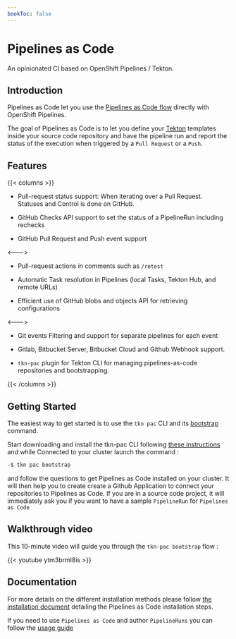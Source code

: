```yaml
---
bookToc: false
---
```

# Pipelines as Code

An opinionated CI based on OpenShift Pipelines / Tekton.

## Introduction

Pipelines as Code let you use
the [Pipelines as Code flow](https://www.thoughtworks.com/radar/techniques/pipelines-as-code)
directly with OpenShift Pipelines.

The goal of Pipelines as Code is to let you define your
[Tekton](https://tekton.cd) templates inside your source code repository and have the pipeline run and report the status
of the execution when triggered by a `Pull Request` or a `Push`.

## Features

{{< columns >}} <!-- begin columns block -->

- Pull-request status support: When iterating over a Pull Request. Statuses and Control is done on GitHub.

- GitHub Checks API support to set the status of a PipelineRun including rechecks

- GitHub Pull Request and Push event support

<--->

- Pull-request actions in comments such as `/retest`

- Automatic Task resolution in Pipelines (local Tasks, Tekton Hub, and remote URLs)

- Efficient use of GitHub blobs and objects API for retrieving configurations

<--->

- Git events Filtering and support for separate pipelines for each event

- Gitlab, Bitbucket Server, Bitbucket Cloud and Github Webhook support.

- `tkn-pac` plugin for Tekton CLI for managing pipelines-as-code repositories and bootstrapping.

{{< /columns >}}

## Getting Started

The easiest way to get started is to use the `tkn pac` CLI and its [bootstrap](/docs/guide/cli/#commands) command.

Start downloading and install the tkn-pac CLI following [these instructions](/docs/guide/cli#install) and
while Connected to your cluster launch the command :

```bash
-$ tkn pac bootstrap
```

and follow the questions to get Pipelines as Code installed on your cluster.
It will then help you to create create a Github Application to connect your repositories to Pipelines as Code.
If you are in a source code project, it will immediately ask you if you want to have a sample `PipelineRun` for `Pipelines as Code`

## Walkthrough video

This 10-minute video will guide you through the `tkn-pac bootstrap` flow :

{{< youtube ytm3brml8is >}}

## Documentation

For more details on the different installation methods please follow [the
installation document](/docs/install/overview) detailing the Pipelines as Code
installation steps.

If you need to use `Pipelines as Code` and author `PipelineRuns` you can follow
the [usage guide](/docs/guide)
